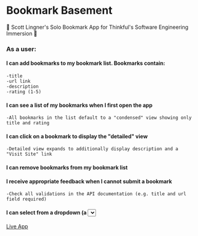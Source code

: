 # Bookmark Basement

🚀 Scott Lingner's Solo Bookmark App for Thinkful's Software Engineering Immersion 🚀

### As a user:

#### I can add bookmarks to my bookmark list. Bookmarks contain:

    -title
    -url link
    -description
    -rating (1-5)

#### I can see a list of my bookmarks when I first open the app

    -All bookmarks in the list default to a "condensed" view showing only title and rating

#### I can click on a bookmark to display the "detailed" view

    -Detailed view expands to additionally display description and a "Visit Site" link

#### I can remove bookmarks from my bookmark list

#### I receive appropriate feedback when I cannot submit a bookmark

    -Check all validations in the API documentation (e.g. title and url field required)
#### I can select from a dropdown (a <select> element) a "minimum rating" to filter the list by all bookmarks rated at or above the chosen selection

[Live App](https://thinkful-ei-jaguar.github.io/Scott-Bookmarks-App/)